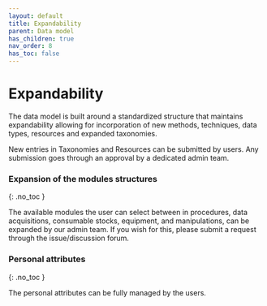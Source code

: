 ```yaml
---
layout: default
title: Expandability
parent: Data model
has_children: true
nav_order: 8
has_toc: false
---
```

# Expandability
The data model is built around a standardized structure that maintains expandability allowing for incorporation of new methods, techniques, data types, resources and expanded taxonomies.

New entries in Taxonomies and Resources can be submitted by users. Any submission goes through an approval by a dedicated admin team.

### Expansion of the modules structures
{: .no_toc }

The available modules the user can select between in procedures, data acquisitions, consumable stocks, equipment, and manipulations, can be expanded by our admin team. If you wish for this, please submit a request through the issue/discussion forum.

### Personal attributes
{: .no_toc }

The personal attributes can be fully managed by the users.